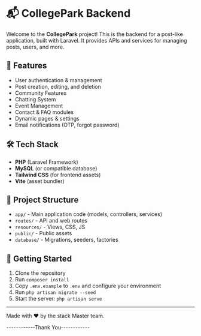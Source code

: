 # 📬 CollegePark Backend

Welcome to the **CollegePark** project! This is the backend for a post-like application, built with Laravel. It provides APIs and services for managing posts, users, and more.

## 🚀 Features
- User authentication & management
- Post creation, editing, and deletion
- Community Features
- Chatting System
- Event Management
- Contact & FAQ modules
- Dynamic pages & settings
- Email notifications (OTP, forgot password)

## 🛠️ Tech Stack
- **PHP** (Laravel Framework)
- **MySQL** (or compatible database)
- **Tailwind CSS** (for frontend assets)
- **Vite** (asset bundler)

## 📂 Project Structure
- `app/` - Main application code (models, controllers, services)
- `routes/` - API and web routes
- `resources/` - Views, CSS, JS
- `public/` - Public assets
- `database/` - Migrations, seeders, factories

## 🏁 Getting Started
1. Clone the repository
2. Run `composer install`
3. Copy `.env.example` to `.env` and configure your environment
4. Run `php artisan migrate --seed`
5. Start the server: `php artisan serve`

---

Made with ❤️ by the stack Master team.

------------Thank You------------
